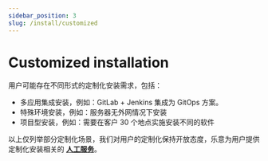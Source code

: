 ```yaml
---
sidebar_position: 3
slug: /install/customized
---
```



# Customized installation

用户可能存在不同形式的定制化安装需求，包括：

* 多应用集成安装，例如：GitLab + Jenkins 集成为 GitOps 方案。 
* 特殊环境安装，例如：服务器无外网情况下安装
* 项目型安装，例如：需要在客户 30 个地点实施安装不同的软件

以上仅列举部分定制化场景，我们对用户的定制化保持开放态度，乐意为用户提供定制化安装相关的 **[人工服务](../helpdesk)**。  
